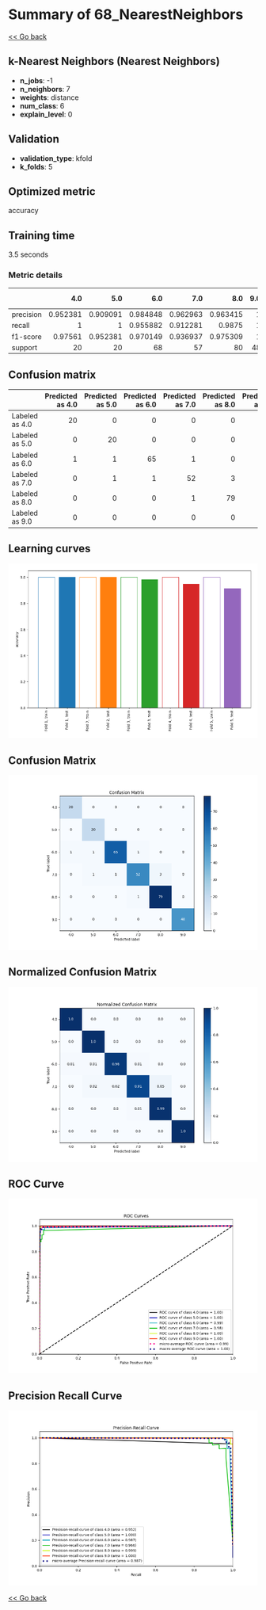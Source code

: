 # Summary of 68_NearestNeighbors

[<< Go back](../README.md)


## k-Nearest Neighbors (Nearest Neighbors)
- **n_jobs**: -1
- **n_neighbors**: 7
- **weights**: distance
- **num_class**: 6
- **explain_level**: 0

## Validation
 - **validation_type**: kfold
 - **k_folds**: 5

## Optimized metric
accuracy

## Training time

3.5 seconds

### Metric details
|           |       4.0 |       5.0 |       6.0 |       7.0 |       8.0 |   9.0 |   accuracy |   macro avg |   weighted avg |   logloss |
|:----------|----------:|----------:|----------:|----------:|----------:|------:|-----------:|------------:|---------------:|----------:|
| precision |  0.952381 |  0.909091 |  0.984848 |  0.962963 |  0.963415 |     1 |   0.969283 |    0.962116 |       0.969833 |  0.202601 |
| recall    |  1        |  1        |  0.955882 |  0.912281 |  0.9875   |     1 |   0.969283 |    0.975944 |       0.969283 |  0.202601 |
| f1-score  |  0.97561  |  0.952381 |  0.970149 |  0.936937 |  0.975309 |     1 |   0.969283 |    0.968398 |       0.969147 |  0.202601 |
| support   | 20        | 20        | 68        | 57        | 80        |    48 |   0.969283 |  293        |     293        |  0.202601 |


## Confusion matrix
|                |   Predicted as 4.0 |   Predicted as 5.0 |   Predicted as 6.0 |   Predicted as 7.0 |   Predicted as 8.0 |   Predicted as 9.0 |
|:---------------|-------------------:|-------------------:|-------------------:|-------------------:|-------------------:|-------------------:|
| Labeled as 4.0 |                 20 |                  0 |                  0 |                  0 |                  0 |                  0 |
| Labeled as 5.0 |                  0 |                 20 |                  0 |                  0 |                  0 |                  0 |
| Labeled as 6.0 |                  1 |                  1 |                 65 |                  1 |                  0 |                  0 |
| Labeled as 7.0 |                  0 |                  1 |                  1 |                 52 |                  3 |                  0 |
| Labeled as 8.0 |                  0 |                  0 |                  0 |                  1 |                 79 |                  0 |
| Labeled as 9.0 |                  0 |                  0 |                  0 |                  0 |                  0 |                 48 |

## Learning curves
![Learning curves](learning_curves.png)
## Confusion Matrix

![Confusion Matrix](confusion_matrix.png)


## Normalized Confusion Matrix

![Normalized Confusion Matrix](confusion_matrix_normalized.png)


## ROC Curve

![ROC Curve](roc_curve.png)


## Precision Recall Curve

![Precision Recall Curve](precision_recall_curve.png)



[<< Go back](../README.md)
